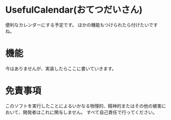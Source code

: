 # UsefulCalendar(おてつだいさん)
便利なカレンダーにする予定です。
ほかの機能もつけられたら付けたいですね。
# 機能
今はありませんが、実装したらここに書いていきます。
# 免責事項
このソフトを実行したことによるいかなる物理的、精神的またはその他の被害において、開発者はこれに関与しません。
すべて自己責任で行ってください。

